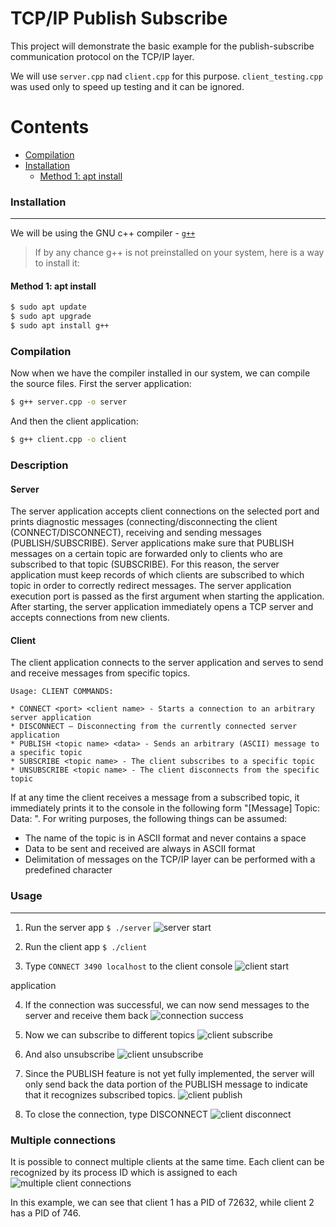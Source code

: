 # TCP/IP Publish Subscribe

This project will demonstrate the basic example for the publish-subscribe communication protocol on the TCP/IP layer.

We will use `server.cpp` nad `client.cpp` for this purpose. `client_testing.cpp` was used only to speed up testing and it can be ignored.

Contents
========

* [Compilation](#Compilation)
* [Installation](#installation)
  * [Method 1: <a href="https://en.wikipedia.org/wiki/APT_(software)" rel="nofollow">apt install</a>](#method-1-apt-install)


### Installation
---

We will be using the GNU c++ compiler - [`g++`](https://www.geeksforgeeks.org/compiling-with-g-plus-plus/)

> If by any chance g++ is not preinstalled on your system, here is a way to install it:
#### Method 1: apt install


```bash
$ sudo apt update
$ sudo apt upgrade
$ sudo apt install g++
```


### Compilation

Now when we have the compiler installed in our system, we can compile the source files. First the server application:

```bash
$ g++ server.cpp -o server
```

And then the client application:
```bash
$ g++ client.cpp -o client
```

### Description

#### Server

The server application accepts client connections on the selected port and prints diagnostic messages (connecting/disconnecting
the client (CONNECT/DISCONNECT), receiving and sending messages (PUBLISH/SUBSCRIBE).
Server applications make sure that PUBLISH messages on a certain topic are forwarded only to clients who are subscribed to that
topic (SUBSCRIBE). For this reason, the server application must keep records of which clients are subscribed to which topic in
order to correctly redirect messages. The server application execution port is passed as the first argument when starting the
application. After starting, the server application immediately opens a TCP server and accepts connections from new clients.

#### Client

The client application connects to the server application and serves to send and receive messages from specific topics.
```shell
Usage: CLIENT COMMANDS:

* CONNECT <port> <client name> - Starts a connection to an arbitrary server application
* DISCONNECT – Disconnecting from the currently connected server application
* PUBLISH <topic name> <data> - Sends an arbitrary (ASCII) message to a specific topic 
* SUBSCRIBE <topic name> - The client subscribes to a specific topic
* UNSUBSCRIBE <topic name> - The client disconnects from the specific topic
```

If at any time the client receives a message from a subscribed topic, it immediately prints it to the console in the following
form "[Message] Topic: <topic name> Data: <data>". For writing purposes, the following things can be assumed:
* The name of the topic is in ASCII format and never contains a space
* Data to be sent and received are always in ASCII format
* Delimitation of messages on the TCP/IP layer can be performed with a predefined character

### Usage
---

1. Run the server app `$ ./server`
![server start](1.png)

2. Run the client app `$ ./client`
3. Type `CONNECT 3490 localhost` to the client console 
![client start](2.png)

application

4. If the connection was successful, we can now send messages to the server and receive them back
![connection success](3.png)

5. Now we can subscribe to different topics
![client subscribe](4.png)

6. And also unsubscribe
![client unsubscribe](5.png)

7. Since the PUBLISH feature is not yet fully implemented, the server will only send back the data portion of the PUBLISH message to indicate that it recognizes subscribed topics.
![client publish](6.png)
8. To close the connection, type DISCONNECT
![client disconnect](7.png)

### Multiple connections

It is possible to connect multiple clients at the same time. Each client can be recognized by its process ID which is assigned to each  
![multiple client connections](8.png)

In this example, we can see that client 1 has a PID of 72632, while client 2 has a PID of 746.